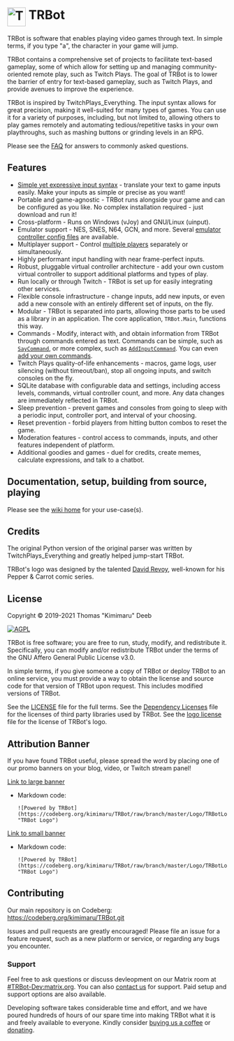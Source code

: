 # <img src="./Logo/TRBotLogo.png" alt="TRBot" height="43" width="42" align="top"/> TRBot

TRBot is software that enables playing video games through text. In simple terms, if you type "a", the character in your game will jump.

TRBot contains a comprehensive set of projects to facilitate text-based gameplay, some of which allow for setting up and managing community-oriented remote play, such as Twitch Plays. The goal of TRBot is to lower the barrier of entry for text-based gameplay, such as Twitch Plays, and provide avenues to improve the experience.

TRBot is inspired by TwitchPlays_Everything. The input syntax allows for great precision, making it well-suited for many types of games. You can use it for a variety of purposes, including, but not limited to, allowing others to play games remotely and automating tedious/repetitive tasks in your own playthroughs, such as mashing buttons or grinding levels in an RPG.

Please see the [FAQ](./Wiki/FAQ.md) for answers to commonly asked questions.

## Features
* [Simple yet expressive input syntax](./Wiki/Syntax-Walkthrough.md) - translate your text to game inputs easily. Make your inputs as simple or precise as you want!
* Portable and game-agnostic - TRBot runs alongside your game and can be configured as you like. No complex installation required - just download and run it!
* Cross-platform - Runs on Windows (vJoy) and GNU/Linux (uinput).
* Emulator support - NES, SNES, N64, GCN, and more. Several [emulator controller config files](./Emulator%20Controller%20Configs) are available.
* Multiplayer support - Control [multiple players](./Wiki/Syntax-Walkthrough.md#multi-controller-inputs) separately or simultaneously.
* Highly performant input handling with near frame-perfect inputs.
* Robust, pluggable virtual controller architecture - add your own custom virtual controller to support additional platforms and types of play.
* Run locally or through Twitch - TRBot is set up for easily integrating other services.
* Flexible console infrastructure - change inputs, add new inputs, or even add a new console with an entirely different set of inputs, on the fly.
* Modular - TRBot is separated into parts, allowing those parts to be used as a library in an application. The core application, `TRBot.Main`, functions this way.
* Commands - Modify, interact with, and obtain information from TRBot through commands entered as text. Commands can be simple, such as [`SayCommand`](./TRBot/TRBot.Commands/Commands/SayCommand.cs), or more complex, such as [`AddInputCommand`](./TRBot/TRBot.Commands/Commands/AddInputCommand.cs). You can even [add your own commands](./Wiki/Custom-Commands.md). 
* Twitch Plays quality-of-life enhancements - macros, game logs, user silencing (without timeout/ban), stop all ongoing inputs, and switch consoles on the fly.
* SQLite database with configurable data and settings, including access levels, commands, virtual controller count, and more. Any data changes are immediately reflected in TRBot.
* Sleep prevention - prevent games and consoles from going to sleep with a periodic input, controller port, and interval of your choosing.
* Reset prevention - forbid players from hitting button combos to reset the game.
* Moderation features - control access to commands, inputs, and other features independent of platform.
* Additional goodies and games - duel for credits, create memes, calculate expressions, and talk to a chatbot.

## Documentation, setup, building from source, playing
Please see the [wiki home](./Wiki/Home.md) for your use-case(s).

## Credits
The original Python version of the original parser was written by TwitchPlays_Everything and greatly helped jump-start TRBot.

TRBot's logo was designed by the talented [David Revoy](https://www.davidrevoy.com/), well-known for his Pepper & Carrot comic series.

## License
Copyright © 2019-2021 Thomas "Kimimaru" Deeb

[![AGPL](https://www.gnu.org/graphics/agplv3-155x51.png)](https://www.gnu.org/licenses/agpl-3.0.en.html)

TRBot is free software; you are free to run, study, modify, and redistribute it. Specifically, you can modify and/or redistribute TRBot under the terms of the GNU Affero General Public License v3.0.

In simple terms, if you give someone a copy of TRBot or deploy TRBot to an online service, you must provide a way to obtain the license and source code for that version of TRBot upon request. This includes modified versions of TRBot.

See the [LICENSE](./LICENSE) file for the full terms. See the [Dependency Licenses](./Dependency%20Licenses) file for the licenses of third party libraries used by TRBot. See the [logo license](./Logo/Logo%20License) file for the license of TRBot's logo.

## Attribution Banner
If you have found TRBot useful, please spread the word by placing one of our promo banners on your blog, video, or Twitch stream panel!

[Link to large banner](./Logo/TRBotLogo_Promo.png)
- Markdown code:
    ```
    ![Powered by TRBot](https://codeberg.org/kimimaru/TRBot/raw/branch/master/Logo/TRBotLogo_Promo.png "TRBot Logo")
    ```

[Link to small banner](./Logo/TRBotLogo_Promo_Small.png)
- Markdown code: 
    ```
    ![Powered by TRBot](https://codeberg.org/kimimaru/TRBot/raw/branch/master/Logo/TRBotLogo_Promo_Small.png "TRBot Logo")
    ```

## Contributing
Our main repository is on Codeberg: https://codeberg.org/kimimaru/TRBot.git

Issues and pull requests are greatly encouraged! Please file an issue for a feature request, such as a new platform or service, or regarding any bugs you encounter.

### Support
Feel free to ask questions or discuss devleopment on our Matrix room at [#TRBot-Dev:matrix.org](https://matrix.to/#/!hTfcbsKMAuenQAetQm:matrix.org?via=matrix.org). You can also [contact us](mailto:trbot@posteo.de) for support. Paid setup and support options are also available.

Developing software takes considerable time and effort, and we have poured hundreds of hours of our spare time into making TRBot what it is and freely available to everyone. Kindly consider [buying us a coffee](https://ko-fi.com/kimimaru) or [donating](https://liberapay.com/kimimaru/).
